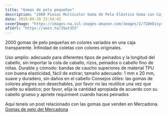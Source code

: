 ```yaml
---
title: "Gomas de pelo pequeñas"
description: "2000 Piezas Multicolor Goma de Pelo Elástico Goma con Caja Libre para Niñas"
date: 2019-09-29 22:54:42
coverImage: "https://images-na.ssl-images-amazon.com/images/I/71DmDisyriL._AC_SL1000_.jpg"
afiUrl: "https://amzn.to/35wt355"
---
```


2000 gomas de pelo pequeñas en colores variados en una caja transparente. Ïnfinidad de coletas con colores originales.

Uso amplio: adecuado para diferentes tipos de peinados y la longitud del cabello, sin importar la cola de caballo, rizos, peinados o cabello fino de niñas.
Durable y cómodo: bandas de caucho superiores de material TPU con buena elasticidad, fácil de estirar; tamaño adecuado: 1 mm x 20 mm, suave y duradero, sin daños en el cabello
Consejos útiles: las gomas de colores alegres son desechables, por favor no las reutilice una vez que suelte su elástico; por favor, elija la cantidad apropiada de acuerdo con su cabello grueso y apriete requirment cuando haces peinados

Aqui teneis un post relacionado con las gomas que venden en Mercadona.
[Gomas de pelo del Mercadona](http://elmundodesaandry.blogspot.com/2015/06/me-has-decepcionado-coletereos-mercadona.html)
